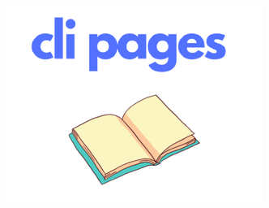 <div>
  <br />
  <p>
    <div align="right">
    <a href="https://www.npmjs.com/package/cli-pages"><img style="margin-right:20%" src="https://raw.githubusercontent.com/jaipack17/cli-pagees/main/assets/cli_pages-removebg-preview%20(1).png" width="546" alt="clipageslogo" /></a>
    </div>
    <div align="left">
    <a href="https://www.npmjs.com/package/cli-pages"><img style="margin-top:-10%; float: left;" src="https://raw.githubusercontent.com/jaipack17/cli-pagees/main/assets/ezgif.com-gif-maker.gif" width="546" alt="clipageslogo" /></a>
    </div>
  </p>
  <br />
<!--   <p>
    <a href="https://www.npmjs.com/package/ruxe"><img src="https://img.shields.io/npm/v/ruxe.svg?maxAge=3600" alt="NPM version" /></a>
    <a href="https://www.npmjs.com/package/ruxe"><img src="https://img.shields.io/npm/dt/ruxe.svg?maxAge=3600" alt="NPM downloads" /></a>
  </p> -->
</div>
